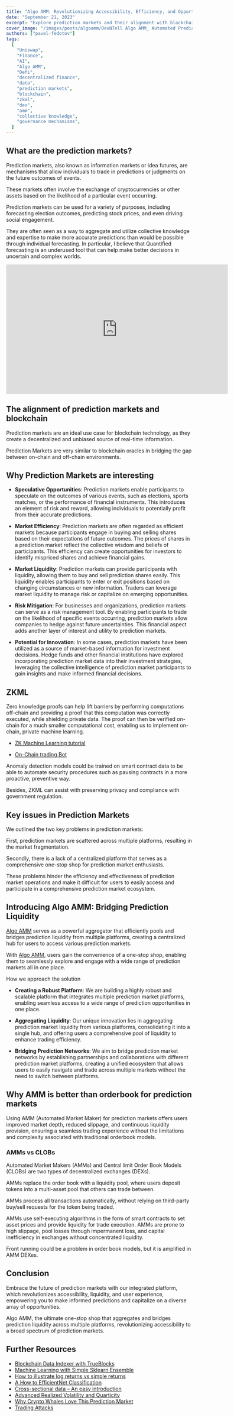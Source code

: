 ```yaml
---
title: "Algo AMM: Revolutionizing Accessibility, Efficiency, and Opportunities"
date: "September 21, 2023"
excerpt: "Explore prediction markets and their alignment with blockchain technology. Discover the potential applications and Algo AMM, the bridge to prediction liquidity."
cover_image: "/images/posts/algoamm/DevNTell Algo AMM_ Automated Prediction Market Maker.webp"
authors: ["pavel-fedotov"]
tags:
  [
    "Uniswap",
    "Finance",
    "AI",
    "Algo AMM",
    "Defi",
    "decentralized finance",
    "data",
    "prediction markets",
    "blockchain",
    "zkml",
    "dex",
    "amm",
    "collective knowledge",
    "governance mechanisms",
  ]
---
```


## What are the prediction markets?

Prediction markets, also known as information markets or idea futures, are mechanisms that allow individuals to trade in predictions or judgments on the future outcomes of events.

These markets often involve the exchange of cryptocurrencies or other assets based on the likelihood of a particular event occurring.

Prediction markets can be used for a variety of purposes, including forecasting election outcomes, predicting stock prices, and even driving social engagement.

They are often seen as a way to aggregate and utilize collective knowledge and expertise to make more accurate predictions than would be possible through individual forecasting. In particular, I believe that Quantified forecasting is an underused tool that can help make better decisions in uncertain and complex worlds.

<div className="flex justify-center">
    <iframe width="600" height="350" src="https://www.youtube.com/embed/nzcHmhz7q9Q?autoplay=1&mute=1" title="YouTube video player" frameBorder="0" allow="accelerometer; autoplay; clipboard-write; encrypted-media; gyroscope; picture-in-picture;fullscreen"></iframe>
</div>

## The alignment of prediction markets and blockchain

Prediction markets are an ideal use case for blockchain technology, as they create a decentralized and unbiased source of real-time information.

Prediction Markets are very similar to blockchain oracles in bridging the gap between on-chain and off-chain environments.

## Why Prediction Markets are interesting

- **Speculative Opportunities**: Prediction markets enable participants to speculate on the outcomes of various events, such as elections, sports matches, or the performance of financial instruments. This introduces an element of risk and reward, allowing individuals to potentially profit from their accurate predictions.

- **Market Efficiency**: Prediction markets are often regarded as efficient markets because participants engage in buying and selling shares based on their expectations of future outcomes. The prices of shares in a prediction market reflect the collective wisdom and beliefs of participants. This efficiency can create opportunities for investors to identify mispriced shares and achieve financial gains.

- **Market Liquidity**: Prediction markets can provide participants with liquidity, allowing them to buy and sell prediction shares easily. This liquidity enables participants to enter or exit positions based on changing circumstances or new information. Traders can leverage market liquidity to manage risk or capitalize on emerging opportunities.

- **Risk Mitigation**: For businesses and organizations, prediction markets can serve as a risk management tool. By enabling participants to trade on the likelihood of specific events occurring, prediction markets allow companies to hedge against future uncertainties. This financial aspect adds another layer of interest and utility to prediction markets.

- **Potential for Innovation**: In some cases, prediction markets have been utilized as a source of market-based information for investment decisions. Hedge funds and other financial institutions have explored incorporating prediction market data into their investment strategies, leveraging the collective intelligence of prediction market participants to gain insights and make informed financial decisions.

## ZKML

Zero knowledge proofs can help lift barriers by performing computations off-chain and providing a proof that this computation was correctly executed, while shielding private data. The proof can then be verified on-chain for a much smaller computational cost, enabling us to implement on-chain, private machine learning.

- [ZK Machine Learning tutorial](https://0xparc.org/blog/zk-mnist)

- [On-Chain trading Bot](https://github.com/Modulus-Labs/RockyBot)

Anomaly detection models could be trained on smart contract data to be able to automate security procedures such as pausing contracts in a more proactive, preventive way.

Besides, ZKML can assist with preserving privacy and compliance with government regulation.

## Key issues in Prediction Markets

We outlined the two key problems in prediction markets:

First, prediction markets are scattered across multiple platforms, resulting in the market fragmentation.

Secondly, there is a lack of a centralized platform that serves as a comprehensive one-stop shop for prediction market enthusiasts.

These problems hinder the efficiency and effectiveness of prediction market operations and make it difficult for users to easily access and participate in a comprehensive prediction market ecosystem.

## Introducing Algo AMM: Bridging Prediction Liquidity

[Algo AMM](https://algoamm.com) serves as a powerful aggregator that efficiently pools and bridges prediction liquidity from multiple platforms, creating a centralized hub for users to access various prediction markets.

With [Algo AMM](https://algoamm.com), users gain the convenience of a one-stop shop, enabling them to seamlessly explore and engage with a wide range of prediction markets all in one place.

How we approach the solution

- **Creating a Robust Platform**: We are building a highly robust and scalable platform that integrates multiple prediction market platforms, enabling seamless access to a wide range of prediction opportunities in one place.

- **Aggregating Liquidity**: Our unique innovation lies in aggregating prediction market liquidity from various platforms, consolidating it into a single hub, and offering users a comprehensive pool of liquidity to enhance trading efficiency.

- **Bridging Prediction Networks**: We aim to bridge prediction market networks by establishing partnerships and collaborations with different prediction market platforms, creating a unified ecosystem that allows users to easily navigate and trade across multiple markets without the need to switch between platforms.

## Why AMM is better than orderbook for prediction markets

Using AMM (Automated Market Maker) for prediction markets offers users improved market depth, reduced slippage, and continuous liquidity provision, ensuring a seamless trading experience without the limitations and complexity associated with traditional orderbook models.

### AMMs vs CLOBs

Automated Market Makers (AMMs) and Central limit Order Book Models (CLOBs) are two types of decentralized exchanges (DEXs).

AMMs replace the order book with a liquidity pool, where users deposit tokens into a multi-asset pool that others can trade between.

AMMs process all transactions automatically, without relying on third-party buy/sell requests for the token being traded.

AMMs use self-executing algorithms in the form of smart contracts to set asset prices and provide liquidity for trade execution.
AMMs are prone to high slippage, pool losses through impermanent loss, and capital inefficiency in exchanges without concentrated liquidity.

Front running could be a problem in order book models, but it is amplified in AMM DEXes.

## Conclusion

Embrace the future of prediction markets with our integrated platform, which revolutionizes accessibility, liquidity, and user experience, empowering you to make informed predictions and capitalize on a diverse array of opportunities.

Algo AMM, the ultimate one-stop shop that aggregates and bridges prediction liquidity across multiple platforms, revolutionizing accessibility to a broad spectrum of prediction markets.

## Further Resources

- [Blockchain Data Indexer with TrueBlocks](https://dspyt.com/blockchain-data-indexer-with-trueblocks)
- [Machine Learning with Simple Sklearn Ensemble](https://dspyt.com/machine-learning-simple-sklearn-ensemble)
- [How to illustrate log returns vs simple returns](https://dspyt.com/simple-returns-log-return-and-volatility-simple-introduction)
- [A How to EfficientNet Classification](https://dspyt.com/efficientnet-classification)
- [Cross-sectional data – An easy introduction](https://dspyt.com/cross-sectional-data-an-easy-introduction)
- [Advanced Realized Volatility and Quarticity](https://dspyt.com/advanced-realized-volatility-and-quarticity)
- [Why Crypto Whales Love This Prediction Market](https://www.coindesk.com/markets/2021/04/15/why-crypto-whales-love-this-prediction-market/)
- [Trading Attacks](https://blog.injective.com/decentralized-exchange-designs-order-book-model-vs-automated-market-maker-amm/)
